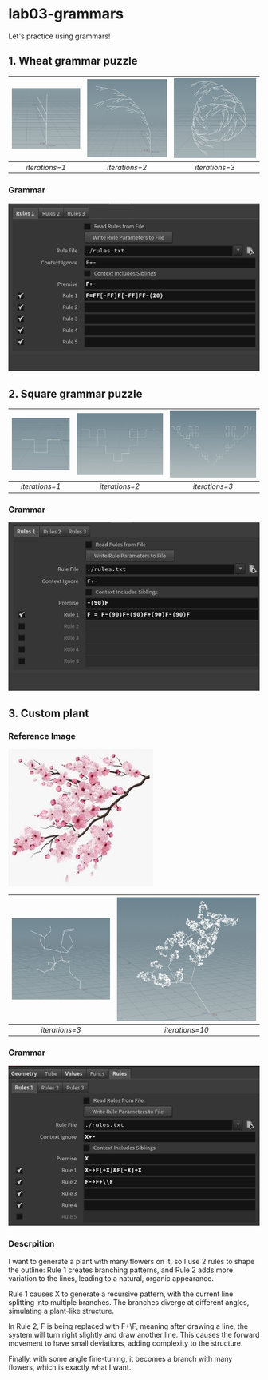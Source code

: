 # lab03-grammars
Let's practice using grammars!

## 1. Wheat grammar puzzle
| ![](11.jpg) | ![](12.jpg) | ![](13.jpg) |
|:--:|:--:|:--:|
| *iterations=1* | *iterations=2* | *iterations=3* |

### Grammar
![](14.jpg)

## 2. Square grammar puzzle

| ![](21.jpg) | ![](22.jpg) | ![](23.jpg) |
|:--:|:--:|:--:|
| *iterations=1* | *iterations=2* | *iterations=3* |

### Grammar
![](24.jpg)

## 3. Custom plant

### Reference Image

![](31.jpg)

| ![](32.jpg) |![](33.jpg) |
|:--:|:--:|
| *iterations=3* | *iterations=10* |

### Grammar

![](34.jpg)

### Descrpition

I want to generate a plant with many flowers on it, so I use 2 rules to shape the outline: Rule 1 creates branching patterns, and Rule 2 adds more variation to the lines, leading to a natural, organic appearance.

Rule 1 causes X to generate a recursive pattern, with the current line splitting into multiple branches. The branches diverge at different angles, simulating a plant-like structure.

In Rule 2, F is being replaced with F+\F, meaning after drawing a line, the system will turn right slightly and draw another line. This causes the forward movement to have small deviations, adding complexity to the structure.

Finally, with some angle fine-tuning, it becomes a branch with many flowers, which is exactly what I want.
